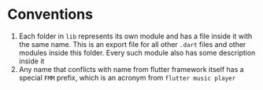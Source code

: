 # Conventions

1. Each folder in `lib` represents its own module and has a file inside it with the same name. This is an export file for all other `.dart` files and other modules inside this folder. Every such module also has some description inside it
2. Any name that conflicts with name from flutter framework itself has a special `FMM` prefix, which is an acronym from `flutter music player`
 
